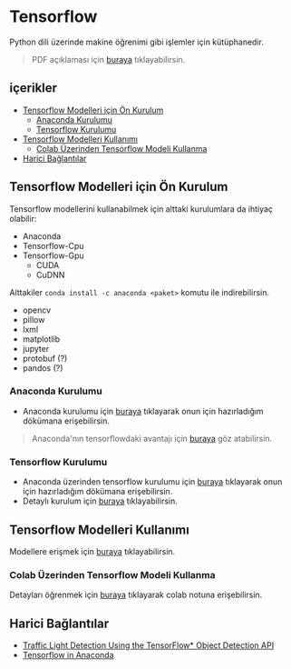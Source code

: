 # Tensorflow  <!-- omit in toc -->

Python dili üzerinde makine öğrenimi gibi işlemler için kütüphanedir.

> PDF açıklaması için [buraya](https://buildmedia.readthedocs.org/media/pdf/tensorflow-object-detection-api-tutorial/latest/tensorflow-object-detection-api-tutorial.pdf) tıklayabilirsin.

## içerikler <!-- omit in toc -->

- [Tensorflow Modelleri için Ön Kurulum](#tensorflow-modelleri-i%C3%A7in-%C3%B6n-kurulum)
  - [Anaconda Kurulumu](#anaconda-kurulumu)
  - [Tensorflow Kurulumu](#tensorflow-kurulumu)
- [Tensorflow Modelleri Kullanımı](#tensorflow-modelleri-kullan%C4%B1m%C4%B1)
  - [Colab Üzerinden Tensorflow Modeli Kullanma](#colab-%C3%BCzerinden-tensorflow-modeli-kullanma)
- [Harici Bağlantılar](#harici-ba%C4%9Flant%C4%B1lar)

## Tensorflow Modelleri için Ön Kurulum

Tensorflow modellerini kullanabilmek için alttaki kurulumlara da ihtiyaç olabilir:

- Anaconda
- Tensorflow-Cpu
- Tensorflow-Gpu
  - CUDA
  - CuDNN

Alttakiler `conda install -c anaconda <paket>` komutu ile indirebilirsin.

- opencv
- pillow
- lxml
- matplotlib
- jupyter
- protobuf (?)
- pandos (?)

### Anaconda Kurulumu

- Anaconda kurulumu için [buraya](../Uygulama%20Notlar%C4%B1/Anaconda.md#anaconda-kurulumu) tıklayarak onun için hazırladığım dökümana erişebilirsin.

> Anaconda'nın tensorflowdaki avantajı için [buraya](https://www.anaconda.com/tensorflow-in-anaconda/) göz atabilirsin.

### Tensorflow Kurulumu

- Anaconda üzerinden tensorflow kurulumu için [buraya](../Uygulama%20Notlar%C4%B1/Anaconda.md#tensorflow-kurulumu) tıklayarak onun için hazırladığım dökümana erişebilirsin.
- Detaylı kurulum için [buraya](https://tensorflow-object-detection-api-tutorial.readthedocs.io/en/latest/install.html) tıklayabilirsin.

## Tensorflow Modelleri Kullanımı

Modellere erişmek için [buraya](https://github.com/tensorflow/models/blob/master/research/object_detection/g3doc/detection_model_zoo.md) tıklayabilirsin.

### Colab Üzerinden Tensorflow Modeli Kullanma

Detayları öğrenmek için [buraya](https://colab.research.google.com/drive/1T0V7LtYQHdCzy4b8K1JBpwDUGFxtRYck) tıklayarak colab notuna erişebilirsin.

## Harici Bağlantılar

- [Traffic Light Detection Using the TensorFlow* Object Detection API](https://software.intel.com/en-us/articles/traffic-light-detection-using-the-tensorflow-object-detection-api)
- [Tensorflow in Anaconda](https://www.anaconda.com/tensorflow-in-anaconda/)

